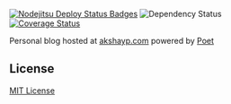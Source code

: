 [![Nodejitsu Deploy Status Badges](https://webhooks.nodejitsu.com/akshayp/akshayp.com.png)](https://webops.nodejitsu.com#akshayp/webhooks) ![Dependency Status](https://david-dm.org/akshayp/akshayp.com.png) [![Coverage Status](https://coveralls.io/repos/akshayp/akshayp.com/badge.png?branch=master)](https://coveralls.io/r/akshayp/akshayp.com?branch=master)

Personal blog hosted at [akshayp.com](http://akshayp.com) powered by [Poet](http://jsantell.github.io/poet/)

## License
[MIT License](http://en.wikipedia.org/wiki/MIT_License)